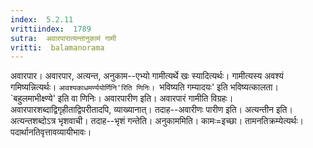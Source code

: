 ```yaml
---
index:  5.2.11
vrittiindex:  1789
sutra:  अवारपारात्यन्तानुकामं गामी
vritti:  balamanorama 
---
```


अवारपार। अवारपार, अत्यन्त, अनुकाम--एभ्यो गामीत्यर्थे खः स्यादित्यर्थः। गामीत्यस्य अवश्यं गमिष्यन्नित्यर्थः। `आवश्यकाधमर्ण्ययोर्णिनि'रिति णिनिः। `भविष्यति गम्यादयः' इति भविष्यत्कालता। `बहुलमाभीक्ष्ण्ये' इति वा णिनिः। अवारपारीण इति। अवारपारं गामीति विग्रहः। अवारपारशब्दाद्विगृहीताद्विपरीतादपि, व्याख्यानात्। तदाह--अवारीणः पारीण इति। अत्यन्तीन इति। अत्यन्तशब्दोऽत्र भृशवाची। तदाह--भृशं गन्तेति। अनुकाममिति। कामः=इच्छा। तामनतिक्रम्येत्यर्थः। पदार्थानतिवृत्तावव्यायीभावः। 

